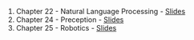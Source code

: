 1. Chapter 22 - Natural Language Processing - [Slides](AI_Chapter_22.pdf)
1. Chapter 24 - Preception - [Slides](https://docs.google.com/presentation/d/1BG3K7HO6P_o_xavGEVgBAEMtNPgOKFAUXoT0lIcGXzQ/edit?usp=sharing)
1. Chapter 25 - Robotics - [Slides](https://docs.google.com/presentation/d/13ERCsqP_U-eSuxISEfNr40jtm3UD9OlKdez-SbPLeTc/edit?usp=sharing)
